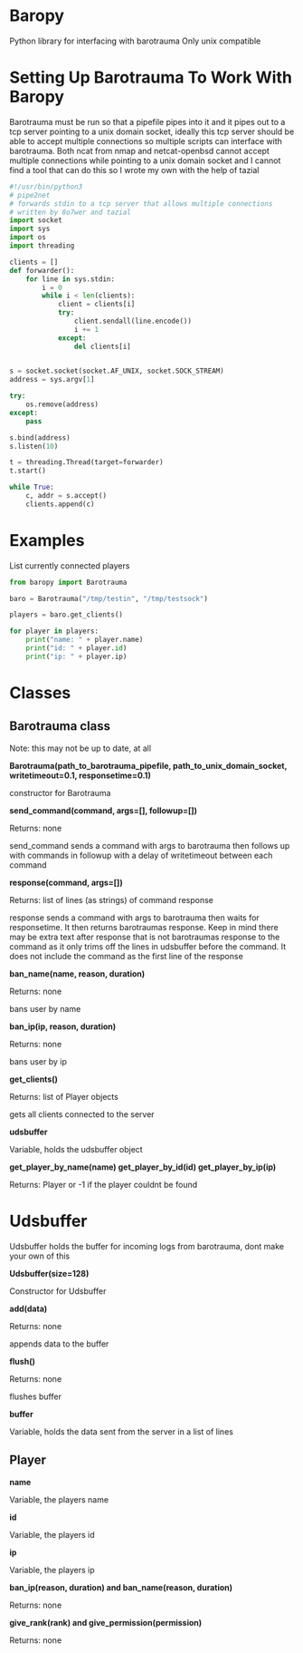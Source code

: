 # Baropy
Python library for interfacing with barotrauma
Only unix compatible

# Setting Up Barotrauma To Work With Baropy
Barotrauma must be run so that a pipefile pipes into it and it pipes out to a tcp server pointing to a unix domain socket, ideally this tcp server should be able to accept multiple connections so multiple scripts can interface with barotrauma. Both ncat from nmap and netcat-openbsd cannot accept multiple connections while pointing to a unix domain socket and I cannot find a tool that can do this so I wrote my own with the help of tazial

```python
#!/usr/bin/python3
# pipe2net
# forwards stdin to a tcp server that allows multiple connections
# written by 8o7wer and tazial
import socket
import sys 
import os
import threading

clients = []
def forwarder():
    for line in sys.stdin:
        i = 0 
        while i < len(clients):
            client = clients[i]
            try:
                client.sendall(line.encode())
                i += 1
            except:
                del clients[i]
    

s = socket.socket(socket.AF_UNIX, socket.SOCK_STREAM)
address = sys.argv[1]

try:
    os.remove(address)
except:
    pass

s.bind(address)
s.listen(10)

t = threading.Thread(target=forwarder)
t.start()

while True:
    c, addr = s.accept()
    clients.append(c)
```

# Examples

List currently connected players

```python
from baropy import Barotrauma

baro = Barotrauma("/tmp/testin", "/tmp/testsock")

players = baro.get_clients()

for player in players:
    print("name: " + player.name)
    print("id: " + player.id)
    print("ip: " + player.ip)
```

# Classes

## Barotrauma class

Note: this may not be up to date, at all

**Barotrauma(path_to_barotrauma_pipefile, path_to_unix_domain_socket, writetimeout=0.1, responsetime=0.1)**

constructor for Barotrauma

**send_command(command, args=[], followup=[])**

Returns: none

send_command sends a command with args to barotrauma then follows up with commands in followup with a delay of writetimeout between each command

**response(command, args=[])**

Returns: list of lines (as strings) of command response

response sends a command with args to barotrauma then waits for responsetime. It then returns barotraumas response. Keep in mind there may be extra text after response that is not barotraumas response to the command as it only trims off the lines in udsbuffer before the command. It does not include the command as the first line of the response

**ban_name(name, reason, duration)**

Returns: none

bans user by name

**ban_ip(ip, reason, duration)**

Returns: none

bans user by ip

**get_clients()**

Returns: list of Player objects

gets all clients connected to the server

**udsbuffer**

Variable, holds the udsbuffer object

**get_player_by_name(name) get_player_by_id(id) get_player_by_ip(ip)**

Returns: Player or -1 if the player couldnt be found

# Udsbuffer

Udsbuffer holds the buffer for incoming logs from barotrauma, dont make your own of this

**Udsbuffer(size=128)**

Constructor for Udsbuffer

**add(data)**

Returns: none

appends data to the buffer

**flush()**

Returns: none

flushes buffer

**buffer**

Variable, holds the data sent from the server in a list of lines

## Player

**name**

Variable, the players name

**id**

Variable, the players id

**ip**

Variable, the players ip

**ban_ip(reason, duration) and ban_name(reason, duration)**

Returns: none

**give_rank(rank) and give_permission(permission)**

Returns: none
